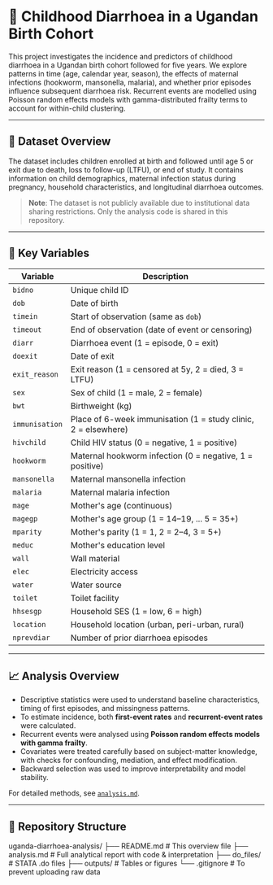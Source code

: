 # 📘 Childhood Diarrhoea in a Ugandan Birth Cohort

This project investigates the incidence and predictors of childhood diarrhoea in a Ugandan birth cohort followed for five years. We explore patterns in time (age, calendar year, season), the effects of maternal infections (hookworm, mansonella, malaria), and whether prior episodes influence subsequent diarrhoea risk. Recurrent events are modelled using Poisson random effects models with gamma-distributed frailty terms to account for within-child clustering.

---

## 📂 Dataset Overview

The dataset includes children enrolled at birth and followed until age 5 or exit due to death, loss to follow-up (LTFU), or end of study. It contains information on child demographics, maternal infection status during pregnancy, household characteristics, and longitudinal diarrhoea outcomes.

> **Note**: The dataset is not publicly available due to institutional data sharing restrictions. Only the analysis code is shared in this repository.

---

## 🔑 Key Variables

| Variable       | Description |
|----------------|-------------|
| `bidno`        | Unique child ID |
| `dob`          | Date of birth |
| `timein`       | Start of observation (same as `dob`) |
| `timeout`      | End of observation (date of event or censoring) |
| `diarr`        | Diarrhoea event (1 = episode, 0 = exit) |
| `doexit`       | Date of exit |
| `exit_reason`  | Exit reason (1 = censored at 5y, 2 = died, 3 = LTFU) |
| `sex`          | Sex of child (1 = male, 2 = female) |
| `bwt`          | Birthweight (kg) |
| `immunisation` | Place of 6-week immunisation (1 = study clinic, 2 = elsewhere) |
| `hivchild`     | Child HIV status (0 = negative, 1 = positive) |
| `hookworm`     | Maternal hookworm infection (0 = negative, 1 = positive) |
| `mansonella`   | Maternal mansonella infection |
| `malaria`      | Maternal malaria infection |
| `mage`         | Mother's age (continuous) |
| `magegp`       | Mother's age group (1 = 14–19, ... 5 = 35+) |
| `mparity`      | Mother's parity (1 = 1, 2 = 2–4, 3 = 5+) |
| `meduc`        | Mother's education level |
| `wall`         | Wall material |
| `elec`         | Electricity access |
| `water`        | Water source |
| `toilet`       | Toilet facility |
| `hhsesgp`      | Household SES (1 = low, 6 = high) |
| `location`     | Household location (urban, peri-urban, rural) |
| `nprevdiar`    | Number of prior diarrhoea episodes |

---

## 📈 Analysis Overview

- Descriptive statistics were used to understand baseline characteristics, timing of first episodes, and missingness patterns.
- To estimate incidence, both **first-event rates** and **recurrent-event rates** were calculated.
- Recurrent events were analysed using **Poisson random effects models with gamma frailty**.
- Covariates were treated carefully based on subject-matter knowledge, with checks for confounding, mediation, and effect modification.
- Backward selection was used to improve interpretability and model stability.

For detailed methods, see [`analysis.md`](./analysis.md).

---

## 📁 Repository Structure
uganda-diarrhoea-analysis/
├── README.md             # This overview file
├── analysis.md           # Full analytical report with code & interpretation
├── do_files/             # STATA .do files 
├── outputs/              # Tables or figures 
└── .gitignore            # To prevent uploading raw data
